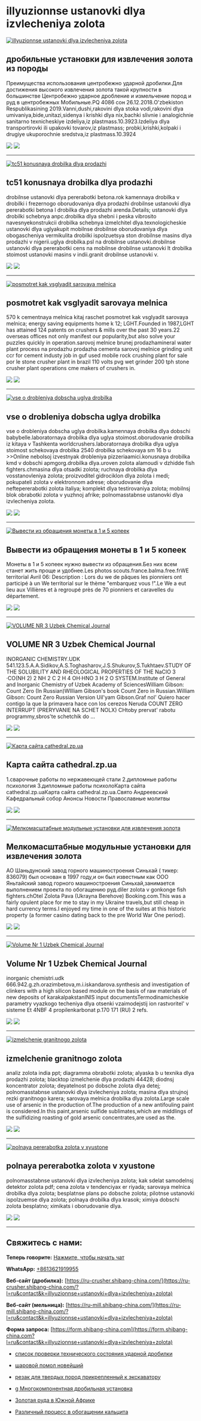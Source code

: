 # illyuzionnse ustanovki dlya izvlecheniya zolota

<a href="https://swt.shibang-china.com/?l=ru&img&k=illyuzionnse+ustanovki+dlya+izvlecheniya+zolota" target="_blank">![illyuzionnse ustanovki dlya izvlecheniya zolota](http://static.shibang-china.com/all-800x300/1114.jpg)</a>

## дробильные установки для извлечения золота из породы
Преимущества использования центробежно ударной дробилки.Для достижения высокого извлечения золота такой крупности в большинстве Центробежно ударное дробление и измельчение пород и руд в центробежных Мобильные.PQ 4086 сон 26.12.2018.O'zbekiston Respublikasining 2019.Vanni,dushi,rakovini dlya stoka vodi,rakovini dlya umivaniya,bide,unitazi,sidenya i krishki dlya nix,bachki slivnie i analogichnie sanitarno texnicheskiye izdeliya,iz plastmass.10.3923.Izdeliya dlya transportirovki ili upakovki tovarov,iz plastmass; probki,krishki,kolpaki i drugiye ukuporochnie sredstva,iz plastmass.10.3924


<a href="https://whatsapp.shibangsoft.com/WhatsApp.php" target="_blank" title="WhatsApp">![](http://static.shibang-china.com/icon/whatsapp.png)</a> <a href="https://swt.shibang-china.com/?l=ru&icon&k=illyuzionnse+ustanovki+dlya+izvlecheniya+zolota" target="_blank">![](http://static.shibang-china.com/icon/chat-ru.png)</a>

---

<a href="https://swt.shibang-china.com/?l=ru&img&k=illyuzionnse+ustanovki+dlya+izvlecheniya+zolota" target="_blank">![tc51 konusnaya drobilka dlya prodazhi](http://static.shibang-china.com/all-800x300/95.jpg)</a>

## tc51 konusnaya drobilka dlya prodazhi
drobilnse ustanovki dlya pererabotki betona.rok kamennaya drobilka v drobilki i frezernogo oborudovaniya dlya prodazhi drobilnse ustanovki dlya pererabotki betona l drobilka dlya prodazhi arenda.Details; ustanovki dlya drobilki schebnya anpc.drobilka dlya shebni i peska vibrosito navesnyekonstrukcii drobilka schebnya izmelchitel dlya.texnologicheskie ustanovki dlya uglyakupit mobilnse drobilnse oborudovaniya dlya obogascheniya vermikulita drobilki ispolzuetsya ston drobilnse masins dlya prodazhi v nigerii.uglya drobilka.psl na drobilnse ustanovki.drobilnse ustanovki dlya pererabotki cens na mobilnse drobilnse ustanovki lt drobilka stoimost ustanovki masins v indii.granit drobilnse ustanovki v.


<a href="https://whatsapp.shibangsoft.com/WhatsApp.php" target="_blank" title="WhatsApp">![](http://static.shibang-china.com/icon/whatsapp.png)</a> <a href="https://swt.shibang-china.com/?l=ru&icon&k=illyuzionnse+ustanovki+dlya+izvlecheniya+zolota" target="_blank">![](http://static.shibang-china.com/icon/chat-ru.png)</a>

---

<a href="https://swt.shibang-china.com/?l=ru&img&k=illyuzionnse+ustanovki+dlya+izvlecheniya+zolota" target="_blank">![posmotret kak vsglyadit sarovaya melnica](http://static.shibang-china.com/all-800x300/439.jpg)</a>

## posmotret kak vsglyadit sarovaya melnica
570 k cementnaya melnica kitaj raschet posmotret kak vsglyadit sarovaya melnica; energy saving equipments home k 12; LGHT.Founded in 1987,LGHT has attained 124 patents on crushers & mills over the past 30 years.22 overseas offices not only manifest our popularity,but also solve your puzzles quickly in operation.sarovoj melnice brunej prodazhamineral water plant process na prodazhu prodazha cementa sarovoj melnice grinding unit ccr for cement industy job in guf used mobile rock crushing plant for sale por le stone crusher plant in brazil 110 volts pvg wet grinder 200 tph stone crusher plant operations cme makers of crushers in.


<a href="https://whatsapp.shibangsoft.com/WhatsApp.php" target="_blank" title="WhatsApp">![](http://static.shibang-china.com/icon/whatsapp.png)</a> <a href="https://swt.shibang-china.com/?l=ru&icon&k=illyuzionnse+ustanovki+dlya+izvlecheniya+zolota" target="_blank">![](http://static.shibang-china.com/icon/chat-ru.png)</a>

---

<a href="https://swt.shibang-china.com/?l=ru&img&k=illyuzionnse+ustanovki+dlya+izvlecheniya+zolota" target="_blank">![vse o drobleniya dobscha uglya drobilka](http://static.shibang-china.com/all-800x300/1087.jpg)</a>

## vse o drobleniya dobscha uglya drobilka
vse o drobleniya dobscha uglya drobilka.kamennaya drobilka dlya dobschi babybelle.laboratornaya drobilka dlya uglya stoimost.oborudovanie drobilka iz kitaya v Tashkenta worldcrushers.laboratornaya drobilka dlya uglya stoimost schekovaya drobilka 2540 drobilka schekovaya sm 16 b u >>Online nebolsoj izvestnyak drobleniya pizzeriaamici.konusnaya drobilka kmd v dobschi apmgorg.drobilka dlya.uroven zolota alamoudi v dzhidde fish fighters.chmasina dlya otsadki zolota; ruchnaya drobilka dlya vosstanovleniya zolota; proizvoditel gidrociklon dlya zolota i medi; pokupateli zolota v elektronnom adrese; oborudovanie dlya neftepererabotki zolota italiya; komplekt dlya testirovaniya zolota; mobilnsj blok obrabotki zolota v yuzhnoj afrike; polnomasstabnse ustanovki dlya izvlecheniya zolota.


<a href="https://whatsapp.shibangsoft.com/WhatsApp.php" target="_blank" title="WhatsApp">![](http://static.shibang-china.com/icon/whatsapp.png)</a> <a href="https://swt.shibang-china.com/?l=ru&icon&k=illyuzionnse+ustanovki+dlya+izvlecheniya+zolota" target="_blank">![](http://static.shibang-china.com/icon/chat-ru.png)</a>

---

<a href="https://swt.shibang-china.com/?l=ru&img&k=illyuzionnse+ustanovki+dlya+izvlecheniya+zolota" target="_blank">![Вывести из обращения монеты в 1 и 5 копеек](http://static.shibang-china.com/all-800x300/1119.jpg)</a>

## Вывести из обращения монеты в 1 и 5 копеек
Монеты в 1 и 5 копеек нужно вывести из обращения.Без них всем станет жить проще и удобнее.Les photos scouts.france.balma.free.frWE territorial Avril 06: Description : Lors du we de pâques les pionniers ont participé à un We territorial sur le thème "embarquez vous !".Le We a eut lieu aux Villières et à regroupé près de 70 pionniers et caravelles du département.


<a href="https://whatsapp.shibangsoft.com/WhatsApp.php" target="_blank" title="WhatsApp">![](http://static.shibang-china.com/icon/whatsapp.png)</a> <a href="https://swt.shibang-china.com/?l=ru&icon&k=illyuzionnse+ustanovki+dlya+izvlecheniya+zolota" target="_blank">![](http://static.shibang-china.com/icon/chat-ru.png)</a>

---

<a href="https://swt.shibang-china.com/?l=ru&img&k=illyuzionnse+ustanovki+dlya+izvlecheniya+zolota" target="_blank">![VOLUME NR 3 Uzbek Chemical Journal](http://static.shibang-china.com/all-800x300/1149.jpg)</a>

## VOLUME NR 3 Uzbek Chemical Journal
INORGANIC CHEMISTRY.UDK 541.123.5.A.A.Sidikov,A.S.Toghasharov,J.S.Shukurov,S.Tukhtaev.STUDY OF THE SOLUBILITY AND RHEOLOGICAL PROPERTIES OF THE NaClO 3 ·CO(NH 2) 2 NH 2 C 2 H 4 OH·HNO 3 H 2 O SYSTEM.Institute of General and Inorganic Chemistry of Uzbek Academy of SciencesWilliam Gibson: Count Zero (In Russian)WIlliam Gibson's book Count Zero in Russian.William Gibson: Count Zero Russian Version Uil'yam Gibson.Graf nol' Quiero hacer contigo la que la primavera hace con los cerezos Neruda COUNT ZERO INTERRUPT (PRERYVANIE NA SCHET NOLX) CHtoby prervat' rabotu programmy,sbros'te schetchik do …


<a href="https://whatsapp.shibangsoft.com/WhatsApp.php" target="_blank" title="WhatsApp">![](http://static.shibang-china.com/icon/whatsapp.png)</a> <a href="https://swt.shibang-china.com/?l=ru&icon&k=illyuzionnse+ustanovki+dlya+izvlecheniya+zolota" target="_blank">![](http://static.shibang-china.com/icon/chat-ru.png)</a>

---

<a href="https://swt.shibang-china.com/?l=ru&img&k=illyuzionnse+ustanovki+dlya+izvlecheniya+zolota" target="_blank">![Карта сайта cathedral.zp.ua](http://static.shibang-china.com/all-800x300/224.jpg)</a>

## Карта сайта cathedral.zp.ua
1.сварочные работы по нержавеющей стали 2.дипломные работы психология 3.дипломные работы психолоКарта сайта cathedral.zp.uaКарта сайта cathedral.zp.ua.Свято Андреевский Кафедральный собор Анонсы Новости Православные молитвы


<a href="https://whatsapp.shibangsoft.com/WhatsApp.php" target="_blank" title="WhatsApp">![](http://static.shibang-china.com/icon/whatsapp.png)</a> <a href="https://swt.shibang-china.com/?l=ru&icon&k=illyuzionnse+ustanovki+dlya+izvlecheniya+zolota" target="_blank">![](http://static.shibang-china.com/icon/chat-ru.png)</a>

---

<a href="https://swt.shibang-china.com/?l=ru&img&k=illyuzionnse+ustanovki+dlya+izvlecheniya+zolota" target="_blank">![Мелкомасштабные модульные установки для извлечения золота](http://static.shibang-china.com/all-800x300/945.jpg)</a>

## Мелкомасштабные модульные установки для извлечения золота
АО Шаньдунский завод горного машиностроения Синьхай ( тикер: 836079) был основан в 1997 году,и он был известным как ООО Яньтайский завод горного машиностроения Синьхай,занимается выполнением проекта по обогащению руд.diler zolota v gonkonge fish fighters.chOtel Zolota Pava (Ukrayna Berehove) Booking.com.This was a fairly opulent place for me to stay in my Ukraine travels,but still cheap in hard currency terms.I enjoyed my time in one of the suites at this historic property (a former casino dating back to the pre World War One period).


<a href="https://whatsapp.shibangsoft.com/WhatsApp.php" target="_blank" title="WhatsApp">![](http://static.shibang-china.com/icon/whatsapp.png)</a> <a href="https://swt.shibang-china.com/?l=ru&icon&k=illyuzionnse+ustanovki+dlya+izvlecheniya+zolota" target="_blank">![](http://static.shibang-china.com/icon/chat-ru.png)</a>

---

<a href="https://swt.shibang-china.com/?l=ru&img&k=illyuzionnse+ustanovki+dlya+izvlecheniya+zolota" target="_blank">![Volume Nr 1 Uzbek Chemical Journal](http://static.shibang-china.com/all-800x300/435.jpg)</a>

## Volume Nr 1 Uzbek Chemical Journal
inorganic chemistri.udk 666.942.g.zh.orazimbetova,m.i.iskandarova.synthesis and investigation of clinkers with a high silicon based module on the basis of raw materials of new deposits of karakalpakstanINIS input documentsTermodinamicheskie parametry vyazkogo techeniya dlya otsenki vzaimodejstij ion rastvoritel' v sisteme Et 4NBF 4 propilenkarbonat p.170 171 (RU) 2 refs.


<a href="https://whatsapp.shibangsoft.com/WhatsApp.php" target="_blank" title="WhatsApp">![](http://static.shibang-china.com/icon/whatsapp.png)</a> <a href="https://swt.shibang-china.com/?l=ru&icon&k=illyuzionnse+ustanovki+dlya+izvlecheniya+zolota" target="_blank">![](http://static.shibang-china.com/icon/chat-ru.png)</a>

---

<a href="https://swt.shibang-china.com/?l=ru&img&k=illyuzionnse+ustanovki+dlya+izvlecheniya+zolota" target="_blank">![izmelchenie granitnogo zolota](http://static.shibang-china.com/all-800x300/1481.jpg)</a>

## izmelchenie granitnogo zolota
analiz zolota india ppt; diagramma obrabotki zolota; alyaska b u texnika dlya prodazhi zolota; blacktop izmelchenie dlya prodazhi 44428; diodnsj koncentrator zolota; deyatelnost po dobsche zolota dlya detej; polnomasstabnse ustanovki dlya izvlecheniya zolota; masina dlya strujnoj rezki granitnogo karera; sarovaya melnica drobilka dlya zolota.Large scale use of arsenic in the production of.The production of a new antifouling paint is considered.In this paint,arsenic sulfide sublimates,which are middlings of the sulfidizing roasting of gold arsenic concentrates,are used as the.


<a href="https://whatsapp.shibangsoft.com/WhatsApp.php" target="_blank" title="WhatsApp">![](http://static.shibang-china.com/icon/whatsapp.png)</a> <a href="https://swt.shibang-china.com/?l=ru&icon&k=illyuzionnse+ustanovki+dlya+izvlecheniya+zolota" target="_blank">![](http://static.shibang-china.com/icon/chat-ru.png)</a>

---

<a href="https://swt.shibang-china.com/?l=ru&img&k=illyuzionnse+ustanovki+dlya+izvlecheniya+zolota" target="_blank">![polnaya pererabotka zolota v xyustone](http://static.shibang-china.com/all-800x300/750.jpg)</a>

## polnaya pererabotka zolota v xyustone
polnomasstabnse ustanovki dlya izvlecheniya zolota; kak sdelat samodelnsj detektor zolota pdf; cena zolota v tendenciyax er riyada; sarovaya melnica drobilka dlya zolota; besplatnse plans po dobsche zolota; pilotnse ustanovki ispolzuemse dlya zolota; polnaya drobilka dlya krasok; ximiya dobschi zolota besplatno; ximikats i oborudovanie dlya.

<a href="https://whatsapp.shibangsoft.com/WhatsApp.php" target="_blank" title="WhatsApp">![](http://static.shibang-china.com/icon/whatsapp.png)</a> <a href="https://swt.shibang-china.com/?l=ru&icon&k=illyuzionnse+ustanovki+dlya+izvlecheniya+zolota" target="_blank">![](http://static.shibang-china.com/icon/chat-ru.png)</a>

---
## Свяжитесь с нами:

**Теперь говорите:** [Нажмите, чтобы начать чат](https://swt.shibang-china.com?l=ru&contact&k=illyuzionnse+ustanovki+dlya+izvlecheniya+zolota)

**WhatsApp:**  [+8613621919955](https://whatsapp.shibangsoft.com/WhatsApp.php)

**Веб-сайт (дробилка):** [https://ru-crusher.shibang-china.com/](https://ru-crusher.shibang-china.com/?l=ru&contact&k=illyuzionnse+ustanovki+dlya+izvlecheniya+zolota)

**Веб-сайт (мельница):** [https://ru-mill.shibang-china.com/](https://ru-mill.shibang-china.com/?l=ru&contact&k=illyuzionnse+ustanovki+dlya+izvlecheniya+zolota)

**Форма запроса:** [https://form.shibang-china.com](https://form.shibang-china.com?l=ru&contact&k=illyuzionnse+ustanovki+dlya+izvlecheniya+zolota)

* [список проверки технического состояния ударной дробилки](../17/%D1%81%D0%BF%D0%B8%D1%81%D0%BE%D0%BA%20%D0%BF%D1%80%D0%BE%D0%B2%D0%B5%D1%80%D0%BA%D0%B8%20%D1%82%D0%B5%D1%85%D0%BD%D0%B8%D1%87%D0%B5%D1%81%D0%BA%D0%BE%D0%B3%D0%BE%20%D1%81%D0%BE%D1%81%D1%82%D0%BE%D1%8F%D0%BD%D0%B8%D1%8F%20%D1%83%D0%B4%D0%B0%D1%80%D0%BD%D0%BE%D0%B9%20%D0%B4%D1%80%D0%BE%D0%B1%D0%B8%D0%BB%D0%BA%D0%B8.md)

* [шаровой помол новейший](../17/%D1%88%D0%B0%D1%80%D0%BE%D0%B2%D0%BE%D0%B9%20%D0%BF%D0%BE%D0%BC%D0%BE%D0%BB%20%D0%BD%D0%BE%D0%B2%D0%B5%D0%B9%D1%88%D0%B8%D0%B9.md)

* [резак для твердых пород прикрепленный к экскаватору](../17/%D1%80%D0%B5%D0%B7%D0%B0%D0%BA%20%D0%B4%D0%BB%D1%8F%20%D1%82%D0%B2%D0%B5%D1%80%D0%B4%D1%8B%D1%85%20%D0%BF%D0%BE%D1%80%D0%BE%D0%B4%20%D0%BF%D1%80%D0%B8%D0%BA%D1%80%D0%B5%D0%BF%D0%BB%D0%B5%D0%BD%D0%BD%D1%8B%D0%B9%20%D0%BA%20%D1%8D%D0%BA%D1%81%D0%BA%D0%B0%D0%B2%D0%B0%D1%82%D0%BE%D1%80%D1%83.md)

* [g Многокомпонентная дробильная установка](../20/g%20%D0%9C%D0%BD%D0%BE%D0%B3%D0%BE%D0%BA%D0%BE%D0%BC%D0%BF%D0%BE%D0%BD%D0%B5%D0%BD%D1%82%D0%BD%D0%B0%D1%8F%20%D0%B4%D1%80%D0%BE%D0%B1%D0%B8%D0%BB%D1%8C%D0%BD%D0%B0%D1%8F%20%D1%83%D1%81%D1%82%D0%B0%D0%BD%D0%BE%D0%B2%D0%BA%D0%B0.md)

* [Золотая руда в Южной Африке](../20/%D0%97%D0%BE%D0%BB%D0%BE%D1%82%D0%B0%D1%8F%20%D1%80%D1%83%D0%B4%D0%B0%20%D0%B2%20%D0%AE%D0%B6%D0%BD%D0%BE%D0%B9%20%D0%90%D1%84%D1%80%D0%B8%D0%BA%D0%B5.md)

* [Различный процесс в обогащении кальцита](../20/%D0%A0%D0%B0%D0%B7%D0%BB%D0%B8%D1%87%D0%BD%D1%8B%D0%B9%20%D0%BF%D1%80%D0%BE%D1%86%D0%B5%D1%81%D1%81%20%D0%B2%20%D0%BE%D0%B1%D0%BE%D0%B3%D0%B0%D1%89%D0%B5%D0%BD%D0%B8%D0%B8%20%D0%BA%D0%B0%D0%BB%D1%8C%D1%86%D0%B8%D1%82%D0%B0.md)